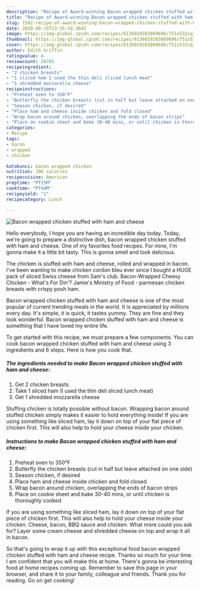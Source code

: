 ```yaml
---
description: "Recipe of Award-winning Bacon wrapped chicken stuffed with ham and cheese"
title: "Recipe of Award-winning Bacon wrapped chicken stuffed with ham and cheese"
slug: 1592-recipe-of-award-winning-bacon-wrapped-chicken-stuffed-with-ham-and-cheese
date: 2020-08-15T23:35:18.384Z
image: https://img-global.cpcdn.com/recipes/6136019283869696/751x532cq70/bacon-wrapped-chicken-stuffed-with-ham-and-cheese-recipe-main-photo.jpg
thumbnail: https://img-global.cpcdn.com/recipes/6136019283869696/751x532cq70/bacon-wrapped-chicken-stuffed-with-ham-and-cheese-recipe-main-photo.jpg
cover: https://img-global.cpcdn.com/recipes/6136019283869696/751x532cq70/bacon-wrapped-chicken-stuffed-with-ham-and-cheese-recipe-main-photo.jpg
author: Edith Griffin
ratingvalue: 4
reviewcount: 20785
recipeingredient:
- "2 chicken breasts"
- "1 sliced ham I used the thin deli sliced lunch meat"
- "1 shredded mozzarella cheese"
recipeinstructions:
- "Preheat oven to 350°F"
- "Butterfly the chicken breasts (cut in half but leave attached on one side)"
- "Season chicken, if desired"
- "Place ham and cheese inside chicken and fold closed"
- "Wrap bacon around chicken, overlapping the ends of bacon strips"
- "Place on cookie sheet and bake 30-40 mins, or until chicken is thoroughly cooked"
categories:
- Recipe
tags:
- bacon
- wrapped
- chicken

katakunci: bacon wrapped chicken 
nutrition: 106 calories
recipecuisine: American
preptime: "PT15M"
cooktime: "PT44M"
recipeyield: "1"
recipecategory: Lunch

---
```



![Bacon wrapped chicken stuffed with ham and cheese](https://img-global.cpcdn.com/recipes/6136019283869696/751x532cq70/bacon-wrapped-chicken-stuffed-with-ham-and-cheese-recipe-main-photo.jpg)

Hello everybody, I hope you are having an incredible day today. Today, we're going to prepare a distinctive dish, bacon wrapped chicken stuffed with ham and cheese. One of my favorites food recipes. For mine, I'm gonna make it a little bit tasty. This is gonna smell and look delicious.

The chicken is stuffed with ham and cheese, rolled and wrapped in bacon. I&#39;ve been wanting to make chicken cordon bleu ever since I bought a HUGE pack of sliced Swiss cheese from Sam&#39;s club. Bacon-Wrapped Cheesy Chicken - What&#39;s For Din&#39;? Jamie&#39;s Ministry of Food - parmesan chicken breasts with crispy posh ham.

Bacon wrapped chicken stuffed with ham and cheese is one of the most popular of current trending meals in the world. It is appreciated by millions every day. It's simple, it is quick, it tastes yummy. They are fine and they look wonderful. Bacon wrapped chicken stuffed with ham and cheese is something that I have loved my entire life.


To get started with this recipe, we must prepare a few components. You can cook bacon wrapped chicken stuffed with ham and cheese using 3 ingredients and 6 steps. Here is how you cook that.

<!--inarticleads1-->

##### The ingredients needed to make Bacon wrapped chicken stuffed with ham and cheese:

1. Get 2 chicken breasts
1. Take 1 sliced ham (I used the thin deli sliced lunch meat)
1. Get 1 shredded mozzarella cheese


Stuffing chicken is totally possible without bacon. Wrapping bacon around stuffed chicken simply makes it easier to hold everything inside! If you are using something like sliced ham, lay it down on top of your flat piece of chicken first. This will also help to hold your cheese inside your chicken. 

<!--inarticleads2-->

##### Instructions to make Bacon wrapped chicken stuffed with ham and cheese:

1. Preheat oven to 350°F
1. Butterfly the chicken breasts (cut in half but leave attached on one side)
1. Season chicken, if desired
1. Place ham and cheese inside chicken and fold closed
1. Wrap bacon around chicken, overlapping the ends of bacon strips
1. Place on cookie sheet and bake 30-40 mins, or until chicken is thoroughly cooked


If you are using something like sliced ham, lay it down on top of your flat piece of chicken first. This will also help to hold your cheese inside your chicken. Cheese, bacon, BBQ sauce and chicken. What more could you ask for? Layer some cream cheese and shredded cheese on top and wrap it all in bacon. 

So that's going to wrap it up with this exceptional food bacon wrapped chicken stuffed with ham and cheese recipe. Thanks so much for your time. I am confident that you will make this at home. There's gonna be interesting food at home recipes coming up. Remember to save this page in your browser, and share it to your family, colleague and friends. Thank you for reading. Go on get cooking!
